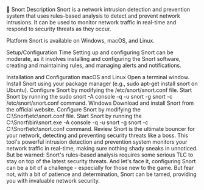🐺 Snort
Description
Snort is a network intrusion detection and prevention system that uses rules-based analysis to detect and prevent network intrusions. It can be used to monitor network traffic in real-time and respond to security threats as they occur.

Platform
Snort is available on Windows, macOS, and Linux.

Setup/Configuration Time
Setting up and configuring Snort can be moderate, as it involves installing and configuring the Snort software, creating and maintaining rules, and managing alerts and notifications.

Installation and Configuration
macOS and Linux
Open a terminal window.
Install Snort using your package manager (e.g., sudo apt-get install snort on Ubuntu).
Configure Snort by modifying the /etc/snort/snort.conf file.
Start Snort by running the sudo snort -A console -q -u snort -g snort -c /etc/snort/snort.conf command.
Windows
Download and install Snort from the official website.
Configure Snort by modifying the C:\Snort\etc\snort.conf file.
Start Snort by running the C:\Snort\bin\snort.exe -A console -q -u snort -g snort -c C:\Snort\etc\snort.conf command.
Review
Snort is the ultimate bouncer for your network, detecting and preventing security threats like a boss. This tool's powerful intrusion detection and prevention system monitors your network traffic in real-time, making sure nothing shady sneaks in unnoticed. But be warned: Snort's rules-based analysis requires some serious TLC to stay on top of the latest security threats. And let's face it, configuring Snort can be a bit of a challenge - especially for those new to the game. But fear not, with a bit of patience and determination, Snort can be tamed, providing you with invaluable network security.
